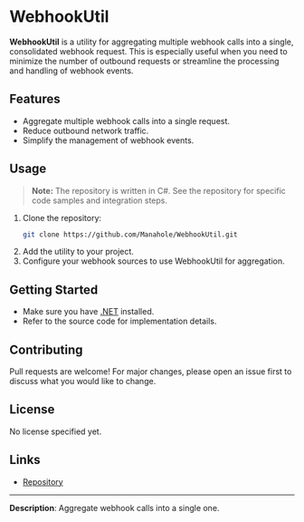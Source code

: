 # WebhookUtil

**WebhookUtil** is a utility for aggregating multiple webhook calls into a single, consolidated webhook request. This is especially useful when you need to minimize the number of outbound requests or streamline the processing and handling of webhook events.

## Features

- Aggregate multiple webhook calls into a single request.
- Reduce outbound network traffic.
- Simplify the management of webhook events.

## Usage

> **Note:** The repository is written in C#. See the repository for specific code samples and integration steps.

1. Clone the repository:
   ```bash
   git clone https://github.com/Manahole/WebhookUtil.git
   ```
2. Add the utility to your project.
3. Configure your webhook sources to use WebhookUtil for aggregation.

## Getting Started

- Make sure you have [.NET](https://dotnet.microsoft.com/) installed.
- Refer to the source code for implementation details.

## Contributing

Pull requests are welcome! For major changes, please open an issue first to discuss what you would like to change.

## License

No license specified yet.

## Links

- [Repository](https://github.com/Manahole/WebhookUtil)

---
**Description**: Aggregate webhook calls into a single one.